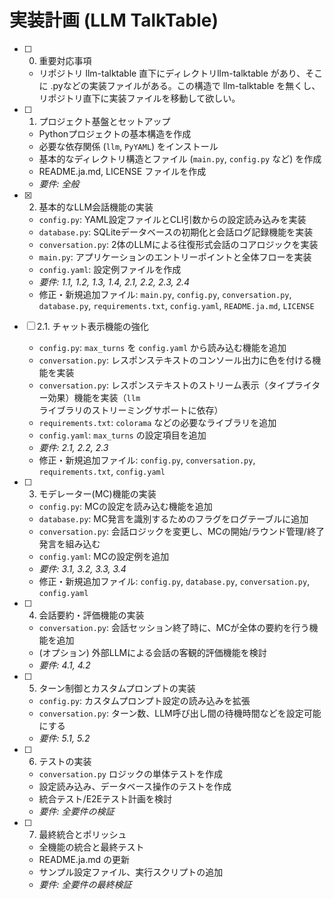 # 実装計画 (LLM TalkTable)

- [ ] 0. 重要対応事項
  - リポジトリ llm-talktable 直下にディレクトリllm-talktable があり、そこに .pyなどの実装ファイルがある。この構造で llm-talktable を無くし、リポジトリ直下に実装ファイルを移動して欲しい。

- [ ] 1. プロジェクト基盤とセットアップ
  - Pythonプロジェクトの基本構造を作成
  - 必要な依存関係 (`llm`, `PyYAML`) をインストール
  - 基本的なディレクトリ構造とファイル (`main.py`, `config.py` など) を作成
  - README.ja.md, LICENSE ファイルを作成
  - _要件: 全般_

- [x] 2. 基本的なLLM会話機能の実装
  - `config.py`: YAML設定ファイルとCLI引数からの設定読み込みを実装
  - `database.py`: SQLiteデータベースの初期化と会話ログ記録機能を実装
  - `conversation.py`: 2体のLLMによる往復形式会話のコアロジックを実装
  - `main.py`: アプリケーションのエントリーポイントと全体フローを実装
  - `config.yaml`: 設定例ファイルを作成
  - _要件: 1.1, 1.2, 1.3, 1.4, 2.1, 2.2, 2.3, 2.4_
  - 修正・新規追加ファイル: `main.py`, `config.py`, `conversation.py`, `database.py`, `requirements.txt`, `config.yaml`, `README.ja.md`, `LICENSE`

- [ ] 2.1. チャット表示機能の強化
  - `config.py`: `max_turns` を `config.yaml` から読み込む機能を追加
  - `conversation.py`: レスポンステキストのコンソール出力に色を付ける機能を実装
  - `conversation.py`: レスポンステキストのストリーム表示（タイプライター効果）機能を実装（`llm` ライブラリのストリーミングサポートに依存）
  - `requirements.txt`: `colorama` などの必要なライブラリを追加
  - `config.yaml`: `max_turns` の設定項目を追加
  - _要件: 2.1, 2.2, 2.3_
  - 修正・新規追加ファイル: `config.py`, `conversation.py`, `requirements.txt`, `config.yaml`

- [ ] 3. モデレーター(MC)機能の実装
  - `config.py`: MCの設定を読み込む機能を追加
  - `database.py`: MC発言を識別するためのフラグをログテーブルに追加
  - `conversation.py`: 会話ロジックを変更し、MCの開始/ラウンド管理/終了発言を組み込む
  - `config.yaml`: MCの設定例を追加
  - _要件: 3.1, 3.2, 3.3, 3.4_
  - 修正・新規追加ファイル: `config.py`, `database.py`, `conversation.py`, `config.yaml`

- [ ] 4. 会話要約・評価機能の実装
  - `conversation.py`: 会話セッション終了時に、MCが全体の要約を行う機能を追加
  - (オプション) 外部LLMによる会話の客観的評価機能を検討
  - _要件: 4.1, 4.2_

- [ ] 5. ターン制御とカスタムプロンプトの実装
  - `config.py`: カスタムプロンプト設定の読み込みを拡張
  - `conversation.py`: ターン数、LLM呼び出し間の待機時間などを設定可能にする
  - _要件: 5.1, 5.2_

- [ ] 6. テストの実装
  - `conversation.py` ロジックの単体テストを作成
  - 設定読み込み、データベース操作のテストを作成
  - 統合テスト/E2Eテスト計画を検討
  - _要件: 全要件の検証_

- [ ] 7. 最終統合とポリッシュ
  - 全機能の統合と最終テスト
  - README.ja.md の更新
  - サンプル設定ファイル、実行スクリプトの追加
  - _要件: 全要件の最終検証_